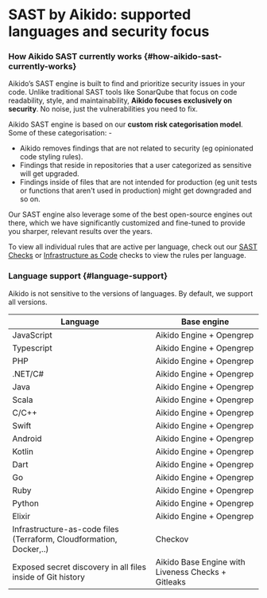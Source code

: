 # SAST by Aikido: supported languages and security focus

### How Aikido SAST currently works {#how-aikido-sast-currently-works}

Aikido’s SAST engine is built to find and prioritize security issues in your code. Unlike traditional SAST tools like SonarQube that focus on code readability, style, and maintainability, **Aikido focuses exclusively on security**. No noise, just the vulnerabilities you need to fix.

Aikido SAST engine is based on our **custom risk categorisation model**. Some of these categorisation: -

- Aikido removes findings that are not related to security (eg opinionated code styling rules). 
- Findings that reside in repositories that a user categorized as sensitive will get upgraded. 
- Findings inside of files that are not intended for production (eg unit tests or functions that aren't used in production) might get downgraded and so on.

Our SAST engine also leverage some of the best open-source engines out there, which we have significantly customized and fine-tuned to provide you sharper, relevant results over the years.

To view all individual rules that are active per language, check out our [SAST Checks](https://app.aikido.dev/repositories/sast) or [Infrastructure as Code](https://app.aikido.dev/repositories/iac) checks to view the rules per language.

### Language support {#language-support}

Aikido is not sensitive to the versions of languages. By default, we support all versions.

| **Language** | **Base engine** |
| --- | --- |
| JavaScript | Aikido Engine + Opengrep |
| Typescript | Aikido Engine + Opengrep |
| PHP | Aikido Engine + Opengrep |
| .NET/C# | Aikido Engine + Opengrep |
| Java | Aikido Engine + Opengrep |
| Scala | Aikido Engine + Opengrep |
| C/C++ | Aikido Engine + Opengrep |
| Swift | Aikido Engine + Opengrep |
| Android | Aikido Engine + Opengrep |
| Kotlin | Aikido Engine + Opengrep |
| Dart | Aikido Engine + Opengrep |
| Go | Aikido Engine + Opengrep |
| Ruby | Aikido Engine + Opengrep |
| Python | Aikido Engine + Opengrep |
| Elixir | Aikido Engine + Opengrep |
| Infrastructure-as-code files (Terraform, Cloudformation, Docker,..) | Checkov |
| Exposed secret discovery in all files inside of Git history | Aikido Base Engine with Liveness Checks + Gitleaks |
